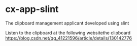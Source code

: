 # cx-app-slint
The clipboard management applicant developed using slint

Listen to the clipboard at the following websitethe clipboard 
https://blog.csdn.net/qq_41221596/article/details/130142776

